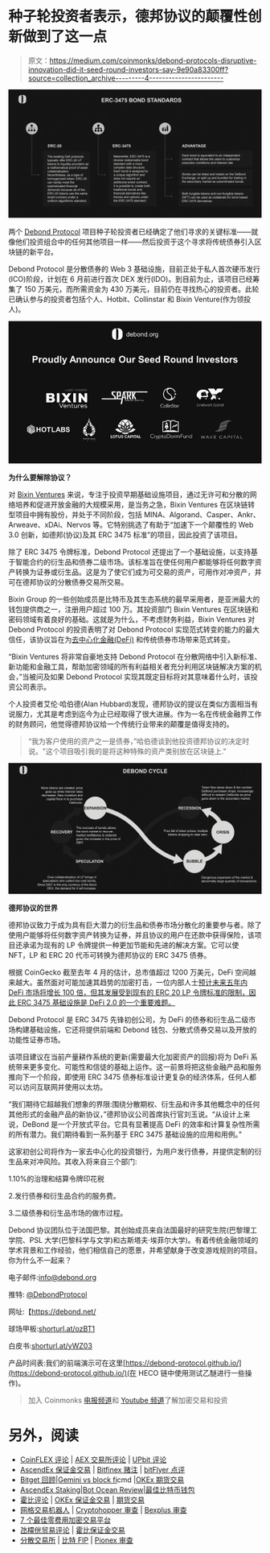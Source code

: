 # 种子轮投资者表示，德邦协议的颠覆性创新做到了这一点

> 原文：<https://medium.com/coinmonks/debond-protocols-disruptive-innovation-did-it-seed-round-investors-say-9e90a83300ff?source=collection_archive---------4----------------------->

![](img/f784b93d071cdacc9c5d10af1e0856cb.png)

两个 [Debond Protocol](http://debond.net/) 项目种子轮投资者已经确定了他们寻求的关键标准——就像他们投资组合中的任何其他项目一样——然后投资于这个寻求将传统债券引入区块链的新平台。

Debond Protocol 是分散债券的 Web 3 基础设施，目前正处于私人首次硬币发行(ICO)阶段，计划在 6 月前进行首次 DEX 发行(IDO)。到目前为止，该项目已经筹集了 150 万美元，而所需资金为 430 万美元，目前仍在寻找热心的投资者。此轮已确认参与的投资者包括个人、Hotbit、Collinstar 和 Bixin Venture(作为领投人)。

![](img/fcc1e8b19738d89727bd97f0d9bda332.png)

**为什么要解除协议？**

对 [Bixin Ventures](https://bixinvc.com/) 来说，专注于投资早期基础设施项目，通过无许可和分散的网络培养和促进开放金融的大规模采用，是当务之急，Bixin Ventures 在区块链转型项目中拥有股份，并处于不同阶段，包括 MINA、Algorand、Casper、Ankr、Arweave、xDAi、Nervos 等。它特别挑选了有助于“加速下一个颠覆性的 Web 3.0 创新，如德邦(协议)及其 ERC 3475 标准”的项目，因此投资了该项目。

除了 ERC 3475 令牌标准，Debond Protocol 还提出了一个基础设施，以支持基于智能合约的衍生品和债券二级市场。该标准旨在使任何用户都能够将任何数字资产转换为证券或衍生品。这是为了使它们成为可交易的资产，可用作对冲资产，并可在德邦协议的分散债券交易所交易。

Bixin Group 的一些创始成员是比特币及其生态系统的最早采用者，是亚洲最大的钱包提供商之一，注册用户超过 100 万。其投资部门 Bixin Ventures 在区块链和密码领域有着良好的基础。这就是为什么，不考虑财务利益，Bixin Ventures 对 Debond Protocol 的投资表明了对 Debond Protocol 实现范式转变的能力的最大信任，该协议旨在为[去中心化金融(DeFi)](https://www.investopedia.com/decentralized-finance-defi-5113835) 和传统债券市场带来范式转变。

“Bixin Ventures 将非常自豪地支持 Debond Protocol 在分散网络中引入新标准、新功能和金融工具，帮助加密领域的所有利益相关者充分利用区块链解决方案的机会，”当被问及如果 Debond Protocol 实现其既定目标将对其意味着什么时，该投资公司表示。

个人投资者艾伦·哈伯德(Alan Hubbard)发现，德邦协议的提议在类似方面相当有说服力，尤其是考虑到迄今为止已经取得了很大进展。作为一名在传统金融界工作的财务顾问，他觉得德邦协议给一个传统行业带来的颠覆是值得支持的。

> “我为客户使用的资产之一是债券，”哈伯德谈到他投资德邦协议的决定时说。"这个项目吸引我的是将这种特殊的资产类别放在区块链上."

![](img/623b8ca7f592f4d3be8bcd9f7f8b6df4.png)

**德邦协议的世界**

德邦协议致力于成为具有巨大潜力的衍生品和债券市场分散化的重要参与者。除了使用户能够将任何数字资产转换为证券，并且协议的用户在还款中获得保险，该项目还承诺为现有的 LP 令牌提供一种更加节能和先进的解决方案。它可以使 NFT，LP 和 ERC 20 代币可转换为德邦协议的 ERC 3475 债券。

根据 CoinGecko 截至去年 4 月的估计，总市值超过 1200 万美元，DeFi 空间越来越大。虽然面对可能加速其趋势的加密打击，一位内部人士[预计未来五年内 DeFi 市场将增长 100 倍，但其发展受到现有的 ERC 20 LP 令牌标准的限制，因此 ERC 3475 基础设施是 DeFi 2.0 的一个重要难题。](https://cointelegraph.com/news/defi-can-be-100-times-larger-than-today-in-5-years)

Debond Protocol 是 ERC 3475 先锋初创公司，为 DeFi 的债券和衍生品二级市场构建基础设施，它还将提供前端和 Debond 钱包、分散式债券交易以及开放的功能性证券市场。

该项目建议在当前产量耕作系统的更新(需要最大化加密资产的回报)将为 DeFi 系统带来更多变化、可能性和信徒的基础上运作。这一前景将把这些金融产品和服务推向下一个阶段，即使用 ERC 3475 债券标准设计更复杂的经济体系，任何人都可以访问互联网并使用以太坊。

“我们期待它超越我们想象的界限:围绕分散期权、衍生品和许多其他概念中的任何其他形式的金融产品的新协议，”德邦协议公司首席执行官刘玉说。“从设计上来说，DeBond 是一个开放式平台。它具有显著提高 DeFi 的效率和计算复杂性所需的所有潜力。我们期待看到一系列基于 ERC 3475 基础设施的应用和用例。”

这家初创公司将作为一家去中心化的投资银行，为用户发行债券，并提供定制的衍生品来对冲风险。其收入将来自三个部门:

1.10%的治理和结算令牌印花税

2.发行债券和衍生品合约的服务费。

3.二级债券和衍生品市场的做市过程。

Debond 协议团队位于法国巴黎。其创始成员来自法国最好的研究生院(巴黎理工学院、PSL 大学(巴黎科学与文学)和古斯塔夫·埃菲尔大学)。有着传统金融领域的学术背景和工作经验，他们相信自己的愿景，并希望献身于改变游戏规则的项目。你为什么不一起来？

电子邮件:[info@debond.org](http://mailto:info@debond.org/)

推特: [@DebondProtocol](https://twitter.com/DebondProtocol)

网址:【https://debond.net/ 

球场甲板:[shorturl.at/ozBT1](https://github.com/DeBond-Protocol/DOC/blob/main/DEBOND_PITCH_DECK_v2.01.pdf)

白皮书:[shorturl.at/yWZ03](https://github.com/DeBond-Protocol/DOC/blob/main/DEBOND_Whitepaper_v1.pdf)

产品时间表:我们的前端演示可在这里[https://debond-protocol.github.io/](https://debond-protocol.github.io/)(在 HECO 链中使用测试乙醚进行一些操作)。

> 加入 Coinmonks [电报频道](https://t.me/coincodecap)和 [Youtube 频道](https://www.youtube.com/c/coinmonks/videos)了解加密交易和投资

# 另外，阅读

*   [CoinFLEX 评论](https://coincodecap.com/coinflex-review) | [AEX 交易所评论](https://coincodecap.com/aex-exchange-review) | [UPbit 评论](https://coincodecap.com/upbit-review)
*   [AscendEx 保证金交易](https://coincodecap.com/ascendex-margin-trading) | [Bitfinex 赌注](https://coincodecap.com/bitfinex-staking) | [bitFlyer 点评](https://coincodecap.com/bitflyer-review)
*   [Bitget 回顾](https://coincodecap.com/bitget-review)|[Gemini vs block fi](https://coincodecap.com/gemini-vs-blockfi)cmd |[OKEx 期货交易](https://coincodecap.com/okex-futures-trading)
*   [AscendEx Staking](https://coincodecap.com/ascendex-staking)|[Bot Ocean Review](https://coincodecap.com/bot-ocean-review)|[最佳比特币钱包](https://coincodecap.com/bitcoin-wallets-india)
*   [霍比评论](https://coincodecap.com/huobi-review) | [OKEx 保证金交易](https://coincodecap.com/okex-margin-trading) | [期货交易](https://coincodecap.com/futures-trading)
*   [网格交易机器人](https://coincodecap.com/grid-trading) | [Cryptohopper 审查](/coinmonks/cryptohopper-review-a388ff5bae88) | [Bexplus 审查](https://coincodecap.com/bexplus-review)
*   [7 个最佳零费用加密交易平台](https://coincodecap.com/zero-fee-crypto-exchanges)
*   [氹欞侊贸易评论](https://coincodecap.com/anny-trade-review) | [霍比保证金交易](/coinmonks/huobi-margin-trading-b3b06cdc1519)
*   [分散交易所](https://coincodecap.com/what-are-decentralized-exchanges) | [比特 FIP](https://coincodecap.com/bitbns-fip) | [Pionex 审查](https://coincodecap.com/pionex-review-exchange-with-crypto-trading-bot)